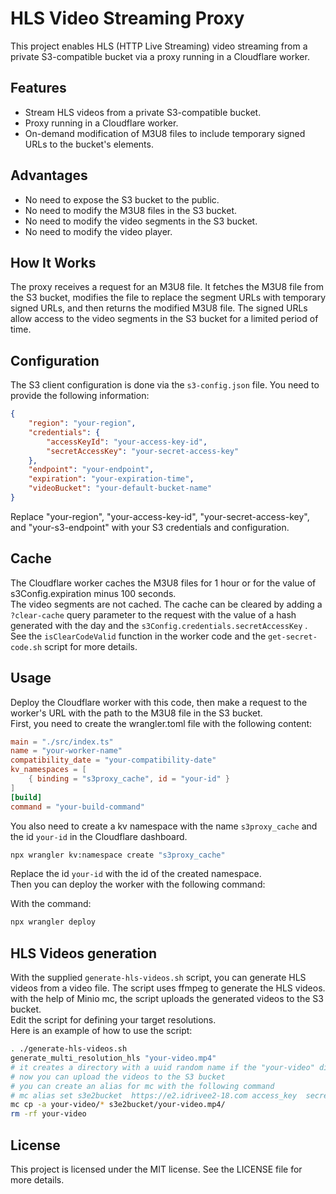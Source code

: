 # HLS Video Streaming Proxy

This project enables HLS (HTTP Live Streaming) video streaming from a private S3-compatible bucket via a proxy running in a Cloudflare worker.

## Features

- Stream HLS videos from a private S3-compatible bucket.
- Proxy running in a Cloudflare worker.
- On-demand modification of M3U8 files to include temporary signed URLs to the bucket's elements.

## Advantages

- No need to expose the S3 bucket to the public.
- No need to modify the M3U8 files in the S3 bucket.
- No need to modify the video segments in the S3 bucket.
- No need to modify the video player.

## How It Works

The proxy receives a request for an M3U8 file. It fetches the M3U8 file from the S3 bucket, modifies the file to replace the segment URLs with temporary signed URLs, and then returns the modified M3U8 file. The signed URLs allow access to the video segments in the S3 bucket for a limited period of time.

## Configuration

The S3 client configuration is done via the `s3-config.json` file. You need to provide the following information:

```json
{
    "region": "your-region",
    "credentials": {
        "accessKeyId": "your-access-key-id",
        "secretAccessKey": "your-secret-access-key"
    },
    "endpoint": "your-endpoint",
    "expiration": "your-expiration-time",
    "videoBucket": "your-default-bucket-name"
}
```

Replace "your-region", "your-access-key-id", "your-secret-access-key", and "your-s3-endpoint" with your S3 credentials and configuration.

## Cache

The Cloudflare worker caches the M3U8 files for 1 hour or for the value of s3Config.expiration minus 100 seconds.  
The video segments are not cached.
The cache can be cleared by adding a `?clear-cache` query parameter to the request with the value of a hash generated with the day and the `s3Config.credentials.secretAccessKey` . See the `isClearCodeValid` function in the worker code and the `get-secret-code.sh` script for more details.

## Usage

Deploy the Cloudflare worker with this code, then make a request to the worker's URL with the path to the M3U8 file in the S3 bucket.  
First, you need to create the wrangler.toml file with the following content:

```toml
main = "./src/index.ts"
name = "your-worker-name"
compatibility_date = "your-compatibility-date"
kv_namespaces = [
    { binding = "s3proxy_cache", id = "your-id" }
]
[build]
command = "your-build-command"
```

You also need to create a kv namespace with the name `s3proxy_cache` and the id `your-id` in the Cloudflare dashboard.

```bash
npx wrangler kv:namespace create "s3proxy_cache"
```

Replace the id `your-id` with the id of the created namespace.  
Then you can deploy the worker with the following command:

With the command:

```bash
npx wrangler deploy
```

## HLS Videos generation

With the supplied `generate-hls-videos.sh` script, you can generate HLS videos from a video file. The script uses ffmpeg to generate the HLS videos.  
with the help of Minio mc, the script uploads the generated videos to the S3 bucket.  
Edit the script for defining your target resolutions.  
Here is an example of how to use the script:

```bash
. ./generate-hls-videos.sh
generate_multi_resolution_hls "your-video.mp4"
# it creates a directory with a uuid random name if the "your-video" directory exists
# now you can upload the videos to the S3 bucket
# you can create an alias for mc with the following command
# mc alias set s3e2bucket  https://e2.idrivee2-18.com access_key  secret_key
mc cp -a your-video/* s3e2bucket/your-video.mp4/
rm -rf your-video
```

## License

This project is licensed under the MIT license. See the LICENSE file for more details.  
